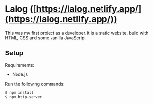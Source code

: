 # Lalog ([https://lalog.netlify.app/](https://lalog.netlify.app/))

This was my first project as a developer, it is a static website, build with HTML, CSS and some vanilla JavaScript.

Setup
---

Requirements:
- Node.js

Run the following commands:
```
$ npm install
$ npx http-server
```
